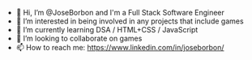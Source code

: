 - 👋 Hi, I’m @JoseBorbon and I'm a Full Stack Software Engineer
- 👀 I’m interested in being involved in any projects that include games
- 🌱 I’m currently learning DSA / HTML+CSS / JavaScript
- 💞️ I’m looking to collaborate on games
- 📫 How to reach me: https://www.linkedin.com/in/joseborbon/

<!---
JoseBorbon/JoseBorbon is a ✨ special ✨ repository because its `README.md` (this file) appears on your GitHub profile.
You can click the Preview link to take a look at your changes.
--->
